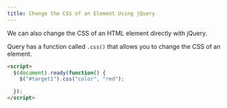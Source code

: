 ```yaml
---
title: Change the CSS of an Element Using jQuery
---
```

We can also change the CSS of an HTML element directly with jQuery.

Query has a function called `.css()` that allows you to change the CSS of an element.

```html
<script>
  $(document).ready(function() {
    $("#target1").css("color", "red");

  });
</script>
```
